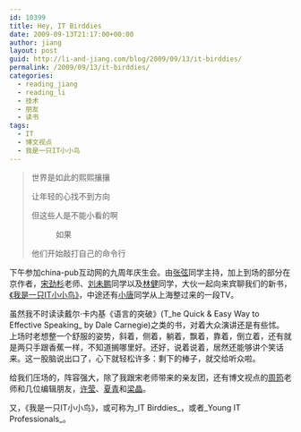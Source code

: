 ```yaml
---
id: 10399
title: Hey, IT Birddies
date: 2009-09-13T21:17:00+00:00
author: jiang
layout: post
guid: http://li-and-jiang.com/blog/2009/09/13/it-birddies/
permalink: /2009/09/13/it-birddies/
categories:
  - reading_jiang
  - reading_li
  - 技术
  - 朋友
  - 读书
tags:
  - IT
  - 博文视点
  - 我是一只IT小小鸟
---
```

> 世界是如此的熙熙攘攘
> 
> 让年轻的心找不到方向
> 
> 但这些人是不能小看的啊
> 
> &#160;&#160;&#160;&#160;&#160;&#160;&#160;&#160;&#160;&#160; 如果
> 
> 他们开始敲打自己的命令行

下午参加china-pub互动网的九周年庆生会。由<a href="http://stonefish9.blogbus.com/" target="_blank">张弦</a>同学主持，加上到场的部分在京作者，<a href="http://songjinshan.is-programmer.com/" target="_blank">宋劲杉</a>老师、<a href="http://mindhacks.cn/" target="_blank">刘未鹏</a>同学以及<a href="http://blog.linjian.org/" target="_blank">林健</a>同学，大伙一起向来宾聊我们的新书，<a href="http://www.china-pub.com/196000" target="_blank">《我是一只IT小小鸟》</a>，中途还有<a href="http://cubbyvivi.blogbus.com/" target="_blank">小唐</a>同学从上海整过来的一段TV。

虽然我不时读读戴尔·卡内基《语言的突破》(T_he Quick & Easy Way to Effective Speaking_ by Dale Carnegie)之类的书，对着大众演讲还是有些怵。上场时老想整一个舒服的姿势，斜着，侧着，躺着，飘着，靠着，倒立着，还有就是两只手跟香蕉一样，不知道搁哪里好。还好，说着说着，居然还能够讲个笑话来。这一股脑说出口了，心下就轻松许多：剩下的棒子，就交给听众啦。

给我们压场的，阵容强大，除了我跟宋老师带来的亲友团，还有博文视点的<a href="http://yeka.blogbus.com/" target="_blank">周筠</a>老师和几位编辑朋友，<a href="http://floramay13.blogbus.com/" target="_blank">许莹</a>、<a href="http://blog.sina.com.cn/" target="_blank">夏青</a>和<a href="http://dinla.blogbus.com/" target="_blank">梁晶</a>。

又，《我是一只IT小小鸟》，或可称为_IT Birddies_，或者_Young IT Professionals_。